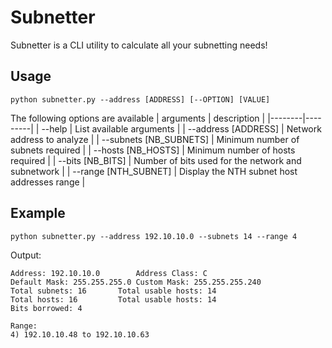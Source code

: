 # Subnetter
Subnetter is a CLI utility to calculate all your subnetting needs!

## Usage
```
python subnetter.py --address [ADDRESS] [--OPTION] [VALUE]
```
The following options are available
| arguments | description |
|--------|---------|
| --help | List available arguments |
| --address [ADDRESS] | Network address to analyze |
| --subnets [NB_SUBNETS] | Minimum number of subnets required |
| --hosts [NB_HOSTS] | Minimum number of hosts required |
| --bits [NB_BITS] | Number of bits used for the network and subnetwork |
| --range [NTH_SUBNET] | Display the NTH subnet host addresses range |

## Example
```
python subnetter.py --address 192.10.10.0 --subnets 14 --range 4 
```

Output:
```
Address: 192.10.10.0		Address Class: C
Default Mask: 255.255.255.0	Custom Mask: 255.255.255.240
Total subnets: 16		Total usable hosts: 14
Total hosts: 16			Total usable hosts: 14
Bits borrowed: 4

Range:
4) 192.10.10.48 to 192.10.10.63
```
